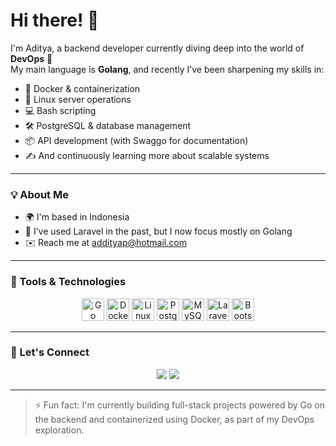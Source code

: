 
Hi there! 👋
================================================================================

I'm Aditya, a backend developer currently diving deep into the world of **DevOps** 🚀  
My main language is **Golang**, and recently I’ve been sharpening my skills in:

- 🐳 Docker & containerization
- 🐧 Linux server operations
- 💻 Bash scripting
- 🛠️ PostgreSQL & database management
- 📦 API development (with Swaggo for documentation)
- ✍️ And continuously learning more about scalable systems

---

### 💡 About Me
- 🌍 I'm based in Indonesia
- 🧠 I’ve used Laravel in the past, but I now focus mostly on Golang
- ✉️ Reach me at [addityap@hotmail.com](mailto:addityap@hotmail.com)

---

### 🧰 Tools & Technologies

<p align="center">
  <a href="https://go.dev/doc/" target="_blank"><img src="https://raw.githubusercontent.com/danielcranney/readme-generator/main/public/icons/skills/go-colored.svg" width="36" height="36" alt="Go" /></a>
  <a href="https://www.docker.com/" target="_blank"><img src="https://raw.githubusercontent.com/danielcranney/readme-generator/main/public/icons/skills/docker-colored.svg" width="36" height="36" alt="Docker" /></a>
  <a href="https://www.linux.org/" target="_blank"><img src="https://raw.githubusercontent.com/danielcranney/readme-generator/main/public/icons/skills/linux-colored.svg" width="36" height="36" alt="Linux" /></a>
  <a href="https://www.postgresql.org/" target="_blank"><img src="https://raw.githubusercontent.com/danielcranney/readme-generator/main/public/icons/skills/postgresql-colored.svg" width="36" height="36" alt="PostgreSQL" /></a>
  <a href="https://www.mysql.com/" target="_blank"><img src="https://raw.githubusercontent.com/danielcranney/readme-generator/main/public/icons/skills/mysql-colored.svg" width="36" height="36" alt="MySQL" /></a>
  <a href="https://laravel.com/" target="_blank"><img src="https://raw.githubusercontent.com/danielcranney/readme-generator/main/public/icons/skills/laravel-colored.svg" width="36" height="36" alt="Laravel" /></a>
  <a href="https://getbootstrap.com/" target="_blank"><img src="https://raw.githubusercontent.com/danielcranney/readme-generator/main/public/icons/skills/bootstrap-colored.svg" width="36" height="36" alt="Bootstrap" /></a>
</p>

---

### 🔗 Let's Connect

<p align="center">
  <a href="https://www.twitter.com/addityapp" target="_blank"><img src="https://img.shields.io/twitter/follow/additya_pp?logo=x&style=for-the-badge&color=0891b2&labelColor=1c1917" /></a>
  <a href="https://www.github.com/enylvia" target="_blank"><img src="https://img.shields.io/github/followers/enylvia?logo=github&style=for-the-badge&color=0891b2&labelColor=1c1917" /></a>
</p>

---

> ⚡ Fun fact: I'm currently building full-stack projects powered by Go on the backend and containerized using Docker, as part of my DevOps exploration.
